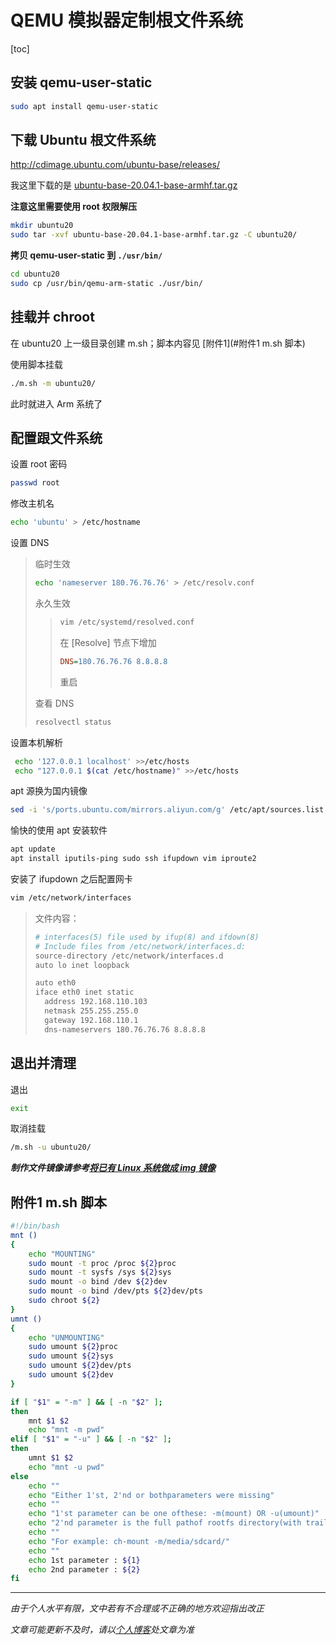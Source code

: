 # QEMU 模拟器定制根文件系统

[toc]

## 安装 qemu-user-static

```bash
sudo apt install qemu-user-static
```

 

## 下载 Ubuntu 根文件系统

<http://cdimage.ubuntu.com/ubuntu-base/releases/>

我这里下载的是 [ubuntu-base-20.04.1-base-armhf.tar.gz](http://cdimage.ubuntu.com/ubuntu-base/releases/20.04/release/ubuntu-base-20.04.1-base-armhf.tar.gz)

**注意这里需要使用 root 权限解压**

```bash
mkdir ubuntu20
sudo tar -xvf ubuntu-base-20.04.1-base-armhf.tar.gz -C ubuntu20/
```

**拷贝 qemu-user-static 到 `./usr/bin/`**

```bash
cd ubuntu20
sudo cp /usr/bin/qemu-arm-static ./usr/bin/
```



## 挂载并 chroot

在 ubuntu20 上一级目录创建 m.sh；脚本内容见 [附件1](#附件1 m.sh 脚本)

使用脚本挂载

```bash
./m.sh -m ubuntu20/
```

此时就进入 Arm 系统了



## 配置跟文件系统

设置 root 密码

```bash
passwd root
```

修改主机名

```bash
echo 'ubuntu' > /etc/hostname
```

设置 DNS

> 临时生效
>
> ```bash
> echo 'nameserver 180.76.76.76' > /etc/resolv.conf
> ```
>
> 永久生效
>
> > ```bash
> > vim /etc/systemd/resolved.conf
> > ```
> > 
> > 在 [Resolve] 节点下增加
> > 
> > ```ini
> > DNS=180.76.76.76 8.8.8.8
> > ```
> > 
> >  重启
>
> 查看 DNS 
>
> ```bash
>resolvectl status
> ```
> 


设置本机解析

```bash
 echo '127.0.0.1 localhost' >>/etc/hosts
 echo "127.0.0.1 $(cat /etc/hostname)" >>/etc/hosts
```

apt 源换为国内镜像

```bash
sed -i 's/ports.ubuntu.com/mirrors.aliyun.com/g' /etc/apt/sources.list
```

愉快的使用 apt 安装软件

```bash
apt update
apt install iputils-ping sudo ssh ifupdown vim iproute2
```

安装了 ifupdown 之后配置网卡

```bash
vim /etc/network/interfaces
```

> 文件内容：
> 
> ```bash
> # interfaces(5) file used by ifup(8) and ifdown(8)
> # Include files from /etc/network/interfaces.d:
> source-directory /etc/network/interfaces.d
> auto lo inet loopback
> 
> auto eth0
> iface eth0 inet static
>   address 192.168.110.103
>   netmask 255.255.255.0
>   gateway 192.168.110.1
>   dns-nameservers 180.76.76.76 8.8.8.8
> ```

## 退出并清理

退出

```bash
exit
```

取消挂载

```bash
/m.sh -u ubuntu20/
```



***制作文件镜像请参考[将已有 Linux 系统做成 img 镜像](001_将已有Linux系统做成img镜像.md)***



## 附件1 m.sh 脚本

```bash
#!/bin/bash
mnt () 
{
    echo "MOUNTING"
    sudo mount -t proc /proc ${2}proc
    sudo mount -t sysfs /sys ${2}sys
    sudo mount -o bind /dev ${2}dev
    sudo mount -o bind /dev/pts ${2}dev/pts      
    sudo chroot ${2}    
}
umnt ()
{
    echo "UNMOUNTING"
    sudo umount ${2}proc
    sudo umount ${2}sys
    sudo umount ${2}dev/pts
    sudo umount ${2}dev 
}

if [ "$1" = "-m" ] && [ -n "$2" ];
then
    mnt $1 $2
    echo "mnt -m pwd"
elif [ "$1" = "-u" ] && [ -n "$2" ];
then
    umnt $1 $2
    echo "mnt -u pwd"
else
    echo ""
    echo "Either 1'st, 2'nd or bothparameters were missing"
    echo ""
    echo "1'st parameter can be one ofthese: -m(mount) OR -u(umount)"
    echo "2'nd parameter is the full pathof rootfs directory(with trailing '/')"
    echo ""
    echo "For example: ch-mount -m/media/sdcard/"
    echo ""
    echo 1st parameter : ${1}
    echo 2nd parameter : ${2}
fi
```






***
*由于个人水平有限，文中若有不合理或不正确的地方欢迎指出改正*

*文章可能更新不及时，请以[个人博客](https://zcteo.top/)处文章为准*

